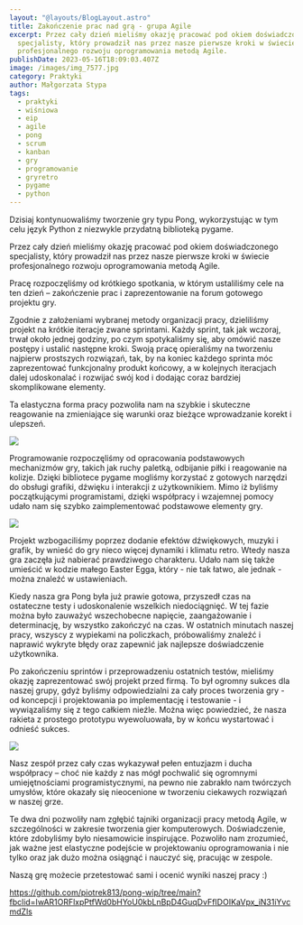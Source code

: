 ```yaml
---
layout: "@layouts/BlogLayout.astro"
title: Zakończenie prac nad grą - grupa Agile
excerpt: Przez cały dzień mieliśmy okazję pracować pod okiem doświadczonego
  specjalisty, który prowadził nas przez nasze pierwsze kroki w świecie
  profesjonalnego rozwoju oprogramowania metodą Agile.
publishDate: 2023-05-16T18:09:03.407Z
image: /images/img_7577.jpg
category: Praktyki
author: Małgorzata Stypa
tags:
  - praktyki
  - wiśniowa
  - eip
  - agile
  - pong
  - scrum
  - kanban
  - gry
  - programowanie
  - gryretro
  - pygame
  - python
---
```

Dzisiaj kontynuowaliśmy tworzenie gry typu Pong, wykorzystując w tym celu język Python z niezwykle przydatną biblioteką pygame.

Przez cały dzień mieliśmy okazję pracować pod okiem doświadczonego specjalisty, który prowadził nas przez nasze pierwsze kroki w świecie profesjonalnego rozwoju oprogramowania metodą Agile.

Pracę rozpoczęliśmy od krótkiego spotkania, w którym ustaliliśmy cele na ten dzień – zakończenie prac i zaprezentowanie na forum gotowego projektu gry.

Zgodnie z założeniami wybranej metody organizacji pracy, dzieliliśmy projekt na krótkie iteracje zwane sprintami. Każdy sprint, tak jak wczoraj, trwał około jednej godziny, po czym spotykaliśmy się, aby omówić nasze postępy i ustalić następne kroki. Swoją pracę opieraliśmy na tworzeniu najpierw prostszych rozwiązań, tak, by na koniec każdego sprinta móc zaprezentować funkcjonalny produkt końcowy, a w kolejnych iteracjach dalej udoskonalać i rozwijać swój kod i dodając coraz bardziej skomplikowane elementy.

Ta elastyczna forma pracy pozwoliła nam na szybkie i skuteczne reagowanie na zmieniające się warunki oraz bieżące wprowadzanie korekt i ulepszeń.

![](/images/img_20230516_095408.jpg)

Programowanie rozpoczęliśmy od opracowania podstawowych mechanizmów gry, takich jak ruchy paletką, odbijanie piłki i reagowanie na kolizje. Dzięki bibliotece pygame mogliśmy korzystać z gotowych narzędzi do obsługi grafiki, dźwięku i interakcji z użytkownikiem. Mimo iż byliśmy początkującymi programistami, dzięki współpracy i wzajemnej pomocy udało nam się szybko zaimplementować podstawowe elementy gry.

![](/images/346114534_604668838297133_3233965486175443343_n.png)

Projekt wzbogaciliśmy poprzez dodanie efektów dźwiękowych, muzyki i grafik, by wnieść do gry nieco więcej dynamiki i klimatu retro. Wtedy nasza gra zaczęła już nabierać prawdziwego charakteru. Udało nam się także umieścić w kodzie małego Easter Egga, który - nie tak łatwo, ale jednak - można znaleźć w ustawieniach.

Kiedy nasza gra Pong była już prawie gotowa, przyszedł czas na ostateczne testy i udoskonalenie wszelkich niedociągnięć. W tej fazie można było zauważyć wszechobecne napięcie, zaangażowanie i determinację, by wszystko zakończyć na czas. W ostatnich minutach naszej pracy, wszyscy z wypiekami na policzkach, próbowaliśmy znaleźć i naprawić wykryte błędy oraz zapewnić jak najlepsze doświadczenie użytkownika.

Po zakończeniu sprintów i przeprowadzeniu ostatnich testów, mieliśmy okazję zaprezentować swój projekt przed firmą. To był ogromny sukces dla naszej grupy, gdyż byliśmy odpowiedzialni za cały proces tworzenia gry - od koncepcji i projektowania po implementację i testowanie - i wywiązaliśmy się z tego całkiem nieźle. Można więc powiedzieć, że nasza rakieta z prostego prototypu wyewoluowała, by w końcu wystartować i odnieść sukces.

![](/images/346113378_205641015616213_3109242186375336404_n.png)

Nasz zespół przez cały czas wykazywał pełen entuzjazm i ducha współpracy – choć nie każdy z nas mógł pochwalić się ogromnymi umiejętnościami programistycznymi, na pewno nie zabrakło nam twórczych umysłów, które okazały się nieocenione w tworzeniu ciekawych rozwiązań w naszej grze.  

Te dwa dni pozwoliły nam zgłębić tajniki organizacji pracy metodą Agile, w szczególności w zakresie tworzenia gier komputerowych. Doświadczenie, które zdobyliśmy było niesamowicie inspirujące. Pozwoliło nam zrozumieć, jak ważne jest elastyczne podejście w projektowaniu oprogramowania i nie tylko oraz jak dużo można osiągnąć i nauczyć się, pracując w zespole.

Naszą grę możecie przetestować sami i ocenić wyniki naszej pracy :)

[<https://github.com/piotrek813/pong-wip/tree/main?fbclid=IwAR1ORFlxpPtfWd0bHYoU0kbLnBpD4GuqDvFfIDOIKaVpx_iN31iYvcmdZls>](<https://github.com/piotrek813/pong-wip/tree/main?fbclid=IwAR1ORFlxpPtfWd0bHYoU0kbLnBpD4GuqDvFfIDOIKaVpx_iN31iYvcmdZls>)